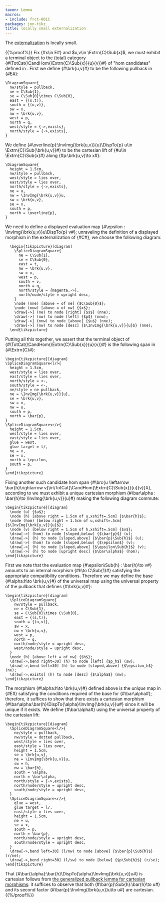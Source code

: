 ```yaml
---
taxon: Lemma
macros:
- include: frct-001C
packages: jon-tikz
title: locally small externalization
---
```


The [externalization](frct-001R) is locally small.

{{%proof%}}
Fix {#x\in E#} and $u,v\in
\Extrn{C}\Sub{x}$, we must exhibit a terminal object to the (total) category
{#\TotCat{\CandHom{\Extrn{C}\Sub{x}}{u}{v}}#} of "hom candidates" defined in [](frct-000I).
First we define {#\brk{u,v}#} to be the following pullback in {#E#}:
```render-latex
\DiagramSquare{
  nw/style = pullback,
  ne = C\Sub{1},
  se = C\Sub{0}\times C\Sub{0},
  east = {(s,t)},
  south = {(u,v)},
  sw = x,
  nw = \brk{u,v},
  west = p,
  north = q,
  west/style = {->,exists},
  north/style = {->,exists},
}
```

We define {#\overline{p}:\InvImg{\brk{u,v}}{u}\DispTo{p} u\in \Extrn{C}\Sub{\brk{u,v}}#} to be
the cartesian lift of {#u\in \Extrn{C}\Sub{x}#} along {#p:\brk{u,v}\to x#}:
```render-latex
\DiagramSquare{
  height = 1.5cm,
  nw/style = pullback,
  west/style = lies over,
  east/style = lies over,
  north/style = {->,exists},
  ne = u,
  nw = \InvImg{\brk{u,v}}u,
  sw = \brk{u,v},
  se = x,
  south = p,
  north = \overline{p},
}
```

We need to define a displayed evaluation map
{#\epsilon : \InvImg{\brk{u,v}}u\DispTo{p} v#}; unraveling the definition of a displayed
morphism in the externalization of {#C#}, we choose the following diagram:

```render-latex
  \begin{tikzpicture}[diagram]
    \SpliceDiagramSquare{
      ne = C\Sub{1},
      se = C\Sub{0},
      east = t,
      nw = \brk{u,v},
      sw = x,
      west = p,
      south = v,
      north = q,
      north/style = {magenta,->},
      north/node/style = upright desc,
    }
    \node (nne) [above = of ne] {$C\Sub{0}$};
    \node (nnw) [above = of nw] {$x$};
    \draw[->] (ne) to node [right] {$s$} (nne);
    \draw[->] (nw) to node [left] {$p$} (nnw);
    \draw[->] (nnw) to node [above] {$u$} (nne);
    \draw[->] (nw) to node [desc] {$\InvImg{\brk{u,v}}{u}$} (nne);
  \end{tikzpicture}
```


Putting all this together, we assert that the terminal object of
{#\TotCat{\CandHom{\Extrn{C}\Sub{x}}{u}{v}}#} is the following span in {#\Extrn{C}#}:
```render-latex
\begin{tikzpicture}[diagram]
\SpliceDiagramSquare<l/>{
  height = 1.5cm,
  west/style = lies over,
  east/style = lies over,
  north/style = <-,
  south/style = <-,
  ne/style = ne pullback,
  ne = \InvImg{\brk{u,v}}{u},
  se = \brk{u,v},
  sw = x,
  nw = u,
  south = p,
  north = \bar{p},
}
\SpliceDiagramSquare<r/>{
  height = 1.5cm,
  west/style = lies over,
  east/style = lies over,
  glue = west,
  glue target = l/,
  ne = v,
  se = x,
  north = \epsilon,
  south = p,
}
\end{tikzpicture}
```

Fixing another such candidate hom span {#\brc{u \leftarrow \bar{h}\rightarrow v}\in\TotCat{\CandHom{\Extrn{C}\Sub{x}}{u}{v}}#}, according to [](frct-000I) we must exhibit a unique cartesian morphism {#\bar\alpha : \bar{h}\to \InvImg{\brk{u,v}}{u}#} making the following diagram commute:
   ```render-latex
   \begin{tikzpicture}[diagram]
     \node (u) {$u$};
     \node (h) [above right = 1.5cm of u,xshift=.5cm] {$\bar{h}$};
     \node (hom) [below right = 1.5cm of u,xshift=.5cm] {$\InvImg{\brk{u,v}}{u}$};
     \node (v) [below right = 1.5cm of h,xshift=.5cm] {$v$};
     \draw[->] (hom) to node [sloped,below] {$\bar{p}$} (u);
     \draw[->] (h) to node [sloped,above] {$\bar{p}\Sub{h}$} (u);
     \draw[->] (hom) to node [sloped,below] {$\epsilon$} (v);
     \draw[->] (h) to node [sloped,above] {$\epsilon\Sub{h}$} (v);
     \draw[->] (h) to node [upright desc] {$\bar\alpha$} (hom);
   \end{tikzpicture}
   ```

First we note that the evaluation map {#\epsilon\Sub{h} : \bar{h}\to v#} amounts
to an internal morphism {#h\to C\Sub{1}#} satisfying the appropriate
compatibility conditions. Therefore we may define the base {#\alpha:h\to \brk{u,v}#} of
the universal map using the universal property of the pullback that defines {#\brk{u,v}#}:
```render-latex
\begin{tikzpicture}[diagram]
  \SpliceDiagramSquare{
    nw/style = pullback,
    ne = C\Sub{1},
    se = C\Sub{0}\times C\Sub{0},
    east = {(s,t)},
    south = {(u,v)},
    sw = x,
    nw = \brk{u,v},
    west = p,
    north = q,
    north/node/style = upright desc,
    west/node/style = upright desc,
  }
  \node (h) [above left = of nw] {$h$};
  \draw[->,bend right=30] (h) to node [left] {$p_h$} (sw);
  \draw[->,bend left=30] (h) to node [sloped,above] {$\epsilon_h$} (ne);
  \draw[->,exists] (h) to node [desc] {$\alpha$} (nw);
\end{tikzpicture}
```

The morphism {#\alpha:h\to \brk{u,v}#} defined above is the *unique* map in {#E#}
satisfying the conditions required of the base for {#\bar\alpha#}; therefore, it
suffices to show that there exists a cartesian morphism
{#\bar\alpha:\bar{h}\DispTo{\alpha}\InvImg{\brk{u,v}}u#} since it will be unique if it
exists. We define {#\bar\alpha#} using the universal property of the cartesian lift:
```render-latex
\begin{tikzpicture}[diagram]
  \SpliceDiagramSquare<l/>{
    ne/style = pullback,
    nw/style = dotted pullback,
    west/style = lies over,
    east/style = lies over,
    height = 1.5cm,
    se = \brk{u,v},
    ne = \InvImg{\brk{u,v}}u,
    sw = h,
    nw = \bar{h},
    south = \alpha,
    north = \bar\alpha,
    north/style = {->,exists},
    north/node/style = upright desc,
    south/node/style = upright desc,
  }
  \SpliceDiagramSquare<r/>{
    glue = west,
    glue target = l/,
    east/style = lies over,
    height = 1.5cm,
    ne = u,
    se = x,
    south = p,
    north = \bar{p},
    north/node/style = upright desc,
    south/node/style = upright desc,
  }
  \draw[->,bend left=30] (l/nw) to node [above] {$\bar{p}\Sub{h}$} (r/ne);
  \draw[->,bend right=30] (l/sw) to node [below] {$p\Sub{h}$} (r/se);
\end{tikzpicture}
```

That {#\bar{\alpha}:\bar{h}\DispTo{\alpha}\InvImg{\brk{u,v}}u#} is cartesian follows from [the generalized pullback lemma for cartesian morphisms](frct-0014): it suffices
to observe that both {#\bar{p}\Sub{h}:\bar{h}\to u#} and its second factor
{#\bar{p}:\InvImg{\brk{u,v}}u\to u#} are cartesian.
{{%/proof%}}

